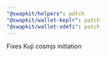 ```yaml
---
"@swapkit/helpers": patch
"@swapkit/wallet-keplr": patch
"@swapkit/wallet-xdefi": patch
---
```


Fixes Kuji cosmjs initiation
